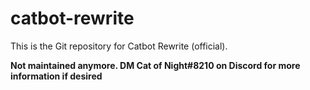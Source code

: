 # catbot-rewrite
This is the Git repository for Catbot Rewrite (official).

**Not maintained anymore. DM Cat of Night#8210 on Discord for more information if desired**
